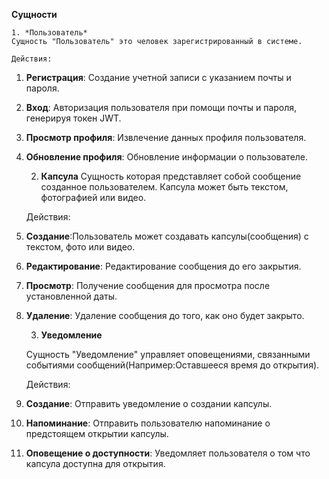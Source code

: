 **Сущности**

    1. *Пользователь*
    Сущность "Пользователь" это человек зарегистрированный в системе.

    Действия:
1. **Регистрация**: Создание учетной записи с указанием почты и пароля.
2. **Вход**: Авторизация пользователя при помощи почты и пароля, генерируя токен JWT.
3. **Просмотр профиля**: Извлечение данных профиля пользователя.
4. **Обновление профиля**: Обновление информации о пользователе.

    2. **Капсула**
    Сущность которая представляет собой сообщение созданное пользователем. Капсула может быть текстом, фотографией или видео.

    Действия:
1. **Создание**:Пользователь может создавать капсулы(сообщения) с текстом, фото или видео.
2. **Редактирование**: Редактирование сообщения до его закрытия.
3. **Просмотр**: Получение сообщения для просмотра после установленной даты.
4. **Удаление**: Удаление сообщения до того, как оно будет закрыто.

    3. **Уведомление**

    Сущность "Уведомление" управляет оповещениями, связанными событиями сообщений(Например:Оставшееся время до открытия).

    Действия:
1. **Создание**: Отправить уведомление о создании капсулы.
2. **Напоминание**: Отправить пользователю напоминание о предстоящем открытии капсулы.
3. **Оповещение о доступности**: Уведомляет пользователя о том что капсула доступна для открытия.